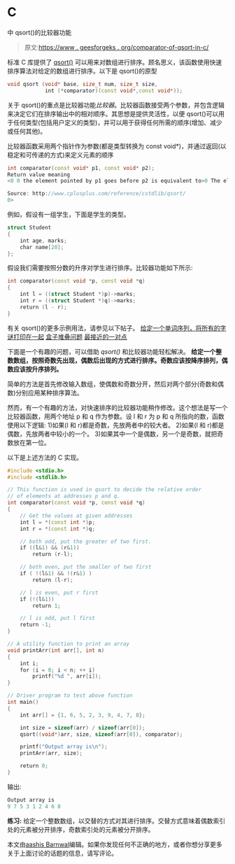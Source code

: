 # C

中 qsort()的比较器功能

> 原文:[https://www . geesforgeks . org/comparator-of-qsort-in-c/](https://www.geeksforgeeks.org/comparator-function-of-qsort-in-c/)

标准 C 库提供了 [qsort()](http://www.cplusplus.com/reference/cstdlib/qsort/) 可以用来对数组进行排序。顾名思义，该函数使用快速排序算法对给定的数组进行排序。以下是 qsort()的原型

```cpp
void qsort (void* base, size_t num, size_t size, 
            int (*comparator)(const void*,const void*));
```

关于 qsort()的重点是比较器功能*比较器*。比较器函数接受两个参数，并包含逻辑来决定它们在排序输出中的相对顺序。其思想是提供灵活性，以便 qsort()可以用于任何类型(包括用户定义的类型)，并可以用于获得任何所需的顺序(增加、减少或任何其他)。

比较器函数采用两个指针作为参数(都是类型转换为 const void*)，并通过返回(以稳定和可传递的方式)来定义元素的顺序

```cpp
int comparator(const void* p1, const void* p2);
Return value meaning
<0 0 the element pointed by p1 goes before p2 is equivalent to>0 The element pointed by p1 goes after the element pointed by p2

Source: http://www.cplusplus.com/reference/cstdlib/qsort/
0>
```

例如，假设有一组学生，下面是学生的类型。

```cpp
struct Student
{
    int age, marks;
    char name[20];
};
```

假设我们需要按照分数的升序对学生进行排序。比较器功能如下所示:

```cpp
int comparator(const void *p, const void *q) 
{
    int l = ((struct Student *)p)->marks;
    int r = ((struct Student *)q)->marks; 
    return (l - r);
}
```

有关 qsort()的更多示例用法，请参见以下帖子。
[给定一个单词序列，将所有的字谜打印在一起](https://www.geeksforgeeks.org/given-a-sequence-of-words-print-all-anagrams-together-set-2/)
[盒子堆叠问题](https://www.geeksforgeeks.org/dynamic-programming-set-21-box-stacking-problem/)
[最接近的一对点](https://www.geeksforgeeks.org/closest-pair-of-points/)

下面是一个有趣的问题，可以借助 *qsort()* 和比较器功能轻松解决。
**给定一个整数数组，按照奇数先出现，偶数后出现的方式进行排序。奇数应该按降序排列，偶数应该按升序排列。**

简单的方法是首先修改输入数组，使偶数和奇数分开，然后对两个部分(奇数和偶数)分别应用某种排序算法。

然而，有一个有趣的方法，对快速排序的比较器功能稍作修改。这个想法是写一个比较器函数，用两个地址 p 和 q 作为参数。设 l 和 r 为 p 和 q 所指向的数，函数使用以下逻辑:
1)如果(l 和 r)都是奇数，先放两者中的较大者。
2)如果(l 和 r)都是偶数，先放两者中较小的一个。
3)如果其中一个是偶数，另一个是奇数，就把奇数放在第一位。

以下是上述方法的 C 实现。

```cpp
#include <stdio.h>
#include <stdlib.h>

// This function is used in qsort to decide the relative order
// of elements at addresses p and q.
int comparator(const void *p, const void *q)
{
    // Get the values at given addresses
    int l = *(const int *)p;
    int r = *(const int *)q;

    // both odd, put the greater of two first.
    if ((l&1) && (r&1))
        return (r-l);

    // both even, put the smaller of two first
    if ( !(l&1) && !(r&1) )
        return (l-r);

    // l is even, put r first
    if (!(l&1))
        return 1;

    // l is odd, put l first
    return -1;
}

// A utility function to print an array
void printArr(int arr[], int n)
{
    int i;
    for (i = 0; i < n; ++ i)
        printf("%d ", arr[i]);
}

// Driver program to test above function
int main()
{
    int arr[] = {1, 6, 5, 2, 3, 9, 4, 7, 8};

    int size = sizeof(arr) / sizeof(arr[0]);
    qsort((void*)arr, size, sizeof(arr[0]), comparator);

    printf("Output array is\n");
    printArr(arr, size);

    return 0;
}
```

输出:

```cpp
Output array is
9 7 5 3 1 2 4 6 8
```

**练习:**
给定一个整数数组，以交替的方式对其进行排序。交替方式意味着偶数索引处的元素被分开排序，奇数索引处的元素被分开排序。

本文由[aashis Barnwal](https://www.facebook.com/barnwal.aashish?fref=ts)编辑。如果你发现任何不正确的地方，或者你想分享更多关于上面讨论的话题的信息，请写评论。